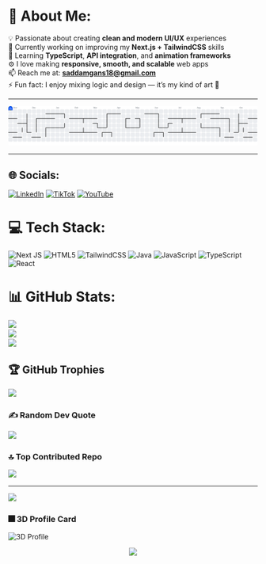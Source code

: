 # 💫 About Me:
💡 Passionate about creating **clean and modern UI/UX** experiences  <br>🔭 Currently working on improving my **Next.js + TailwindCSS** skills  <br>🌱 Learning **TypeScript**, **API integration**, and **animation frameworks**  <br>⚙️ I love making **responsive, smooth, and scalable** web apps  <br>📫 Reach me at: **saddamgans18@gmail.com**  <br>⚡ Fun fact: I enjoy mixing logic and design — it’s my kind of art 🎨 <br>

---

<picture>
  <source media="(prefers-color-scheme: dark)" srcset="https://raw.githubusercontent.com/Kinglytical/Kinglytical/output/pacman-contribution-graph-dark.svg">
  <source media="(prefers-color-scheme: light)" srcset="https://raw.githubusercontent.com/Kinglytical/Kinglytical/output/pacman-contribution-graph.svg">
  <img alt="pacman contribution graph" src="https://raw.githubusercontent.com/Kinglytical/Kinglytical/output/pacman-contribution-graph.svg">
</picture>

---


## 🌐 Socials:
[![LinkedIn](https://img.shields.io/badge/LinkedIn-%230077B5.svg?logo=linkedin&logoColor=white)](https://linkedin.com/in/saddam-rafiansyach) [![TikTok](https://img.shields.io/badge/TikTok-%23000000.svg?logo=TikTok&logoColor=white)](https://tiktok.com/@FunCode) [![YouTube](https://img.shields.io/badge/YouTube-%23FF0000.svg?logo=YouTube&logoColor=white)](https://youtube.com/@CodeSpark) 

# 💻 Tech Stack:
![Next JS](https://img.shields.io/badge/Next-black?style=for-the-badge&logo=next.js&logoColor=white) ![HTML5](https://img.shields.io/badge/html5-%23E34F26.svg?style=for-the-badge&logo=html5&logoColor=white) ![TailwindCSS](https://img.shields.io/badge/tailwindcss-%2338B2AC.svg?style=for-the-badge&logo=tailwind-css&logoColor=white) ![Java](https://img.shields.io/badge/java-%23ED8B00.svg?style=for-the-badge&logo=openjdk&logoColor=white) ![JavaScript](https://img.shields.io/badge/javascript-%23323330.svg?style=for-the-badge&logo=javascript&logoColor=%23F7DF1E) ![TypeScript](https://img.shields.io/badge/typescript-%23007ACC.svg?style=for-the-badge&logo=typescript&logoColor=white) ![React](https://img.shields.io/badge/react-%2320232a.svg?style=for-the-badge&logo=react&logoColor=%2361DAFB)
# 📊 GitHub Stats:
![](https://github-readme-stats.vercel.app/api?username=Kinglytical&theme=dark&hide_border=true&include_all_commits=false&count_private=false)<br/>
![](https://nirzak-streak-stats.vercel.app/?user=Kinglytical&theme=dark&hide_border=true)<br/>
![](https://github-readme-stats.vercel.app/api/top-langs/?username=Kinglytical&theme=dark&hide_border=true&include_all_commits=false&count_private=false&layout=compact)

## 🏆 GitHub Trophies
![](https://github-profile-trophy.vercel.app/?username=Kinglytical&theme=radical&no-frame=false&no-bg=true&margin-w=4)

### ✍️ Random Dev Quote
![](https://quotes-github-readme.vercel.app/api?type=horizontal&theme=radical)

### 🔝 Top Contributed Repo
![](https://github-contributor-stats.vercel.app/api?username=Kinglytical&limit=5&theme=dark&combine_all_yearly_contributions=true)

---
[![](https://visitcount.itsvg.in/api?id=Kinglytical&icon=0&color=0)](https://visitcount.itsvg.in)

### 🎆 3D Profile Card
![3D Profile](https://github-profile-summary-cards.vercel.app/api/cards/profile-details?username=Kinglytical&theme=tokyonight)

<div align="center">
  <img src="https://visitor-badge.laobi.icu/badge?page_id=Kinglytical.Kinglytical&"  />
</div>
